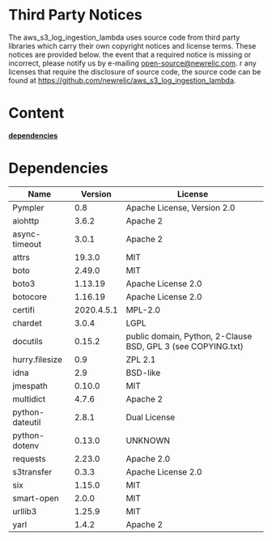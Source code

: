 # Third Party Notices
The aws_s3_log_ingestion_lambda uses source code from third party libraries which carry their own copyright notices and license terms. These notices are provided below.
 the event that a required notice is missing or incorrect, please notify us by e-mailing open-source@newrelic.com.
r any licenses that require the disclosure of source code, the source code can be found at https://github.com/newrelic/aws_s3_log_ingestion_lambda.
# Content
**[dependencies](#dependencies)**

# Dependencies
| Name            | Version    | License                                                      |
|-----------------|------------|--------------------------------------------------------------|
| Pympler         | 0.8        | Apache License, Version 2.0                                  |
| aiohttp         | 3.6.2      | Apache 2                                                     |
| async-timeout   | 3.0.1      | Apache 2                                                     |
| attrs           | 19.3.0     | MIT                                                          |
| boto            | 2.49.0     | MIT                                                          |
| boto3           | 1.13.19    | Apache License 2.0                                           |
| botocore        | 1.16.19    | Apache License 2.0                                           |
| certifi         | 2020.4.5.1 | MPL-2.0                                                      |
| chardet         | 3.0.4      | LGPL                                                         |
| docutils        | 0.15.2     | public domain, Python, 2-Clause BSD, GPL 3 (see COPYING.txt) |
| hurry.filesize  | 0.9        | ZPL 2.1                                                      |
| idna            | 2.9        | BSD-like                                                     |
| jmespath        | 0.10.0     | MIT                                                          |
| multidict       | 4.7.6      | Apache 2                                                     |
| python-dateutil | 2.8.1      | Dual License                                                 |
| python-dotenv   | 0.13.0     | UNKNOWN                                                      |
| requests        | 2.23.0     | Apache 2.0                                                   |
| s3transfer      | 0.3.3      | Apache License 2.0                                           |
| six             | 1.15.0     | MIT                                                          |
| smart-open      | 2.0.0      | MIT                                                          |
| urllib3         | 1.25.9     | MIT                                                          |
| yarl            | 1.4.2      | Apache 2                                                     |
